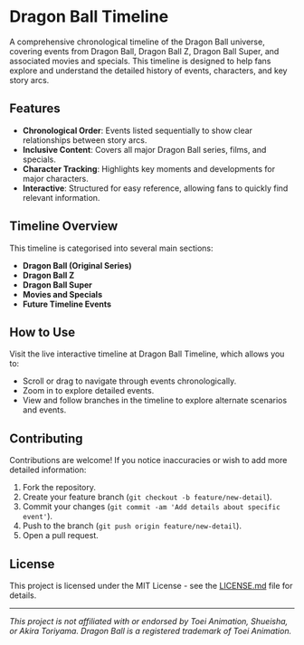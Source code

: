 # Dragon Ball Timeline

A comprehensive chronological timeline of the Dragon Ball universe, covering events from Dragon Ball, Dragon Ball Z, Dragon Ball Super, and associated movies and specials. This timeline is designed to help fans explore and understand the detailed history of events, characters, and key story arcs.

## Features

- **Chronological Order**: Events listed sequentially to show clear relationships between story arcs.
- **Inclusive Content**: Covers all major Dragon Ball series, films, and specials.
- **Character Tracking**: Highlights key moments and developments for major characters.
- **Interactive**: Structured for easy reference, allowing fans to quickly find relevant information.

## Timeline Overview

This timeline is categorised into several main sections:

- **Dragon Ball (Original Series)**
- **Dragon Ball Z**
- **Dragon Ball Super**
- **Movies and Specials**
- **Future Timeline Events**

## How to Use

Visit the live interactive timeline at Dragon Ball Timeline, which allows you to:

* Scroll or drag to navigate through events chronologically.
* Zoom in to explore detailed events.
* View and follow branches in the timeline to explore alternate scenarios and events.

## Contributing

Contributions are welcome! If you notice inaccuracies or wish to add more detailed information:

1. Fork the repository.
2. Create your feature branch (`git checkout -b feature/new-detail`).
3. Commit your changes (`git commit -am 'Add details about specific event'`).
4. Push to the branch (`git push origin feature/new-detail`).
5. Open a pull request.

## License

This project is licensed under the MIT License - see the [LICENSE.md](LICENSE.md) file for details.

---

*This project is not affiliated with or endorsed by Toei Animation, Shueisha, or Akira Toriyama. Dragon Ball is a registered trademark of Toei Animation.*

